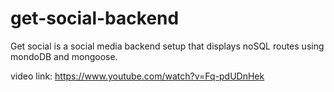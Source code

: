 # get-social-backend

Get social is a social media backend setup that displays noSQL routes using mondoDB and mongoose.

video link: https://www.youtube.com/watch?v=Fq-pdUDnHek

